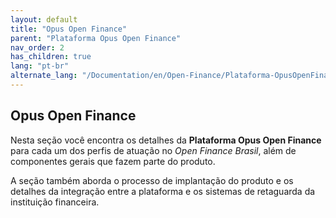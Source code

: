```yaml
---
layout: default
title: "Opus Open Finance"
parent: "Plataforma Opus Open Finance"
nav_order: 2
has_children: true
lang: "pt-br"
alternate_lang: "/Documentation/en/Open-Finance/Plataforma-OpusOpenFinance/PlataformaOOF/"
---
```


## Opus Open Finance

Nesta seção você encontra os detalhes da **Plataforma Opus Open Finance** para cada um dos perfis de atuação no *Open Finance Brasil*, além de componentes gerais que fazem  parte do produto.

A seção também aborda o processo de implantação do produto e os detalhes da integração entre a plataforma e os sistemas de retaguarda da instituição financeira.
